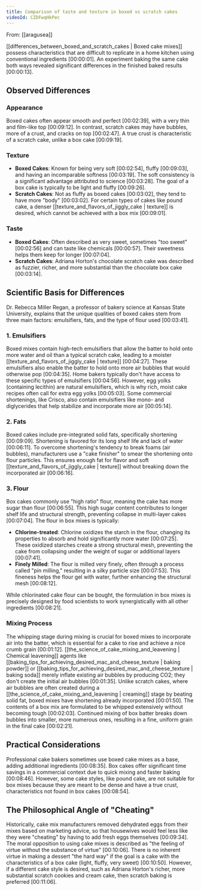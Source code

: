 ```yaml
---
title: Comparison of taste and texture in boxed vs scratch cakes
videoId: CZDFwqHkPec
---
```


From: [[aragusea]] <br/> 

[[differences_between_boxed_and_scratch_cakes | Boxed cake mixes]] possess characteristics that are difficult to replicate in a home kitchen using conventional ingredients <a class="yt-timestamp" data-t="00:00:01">[00:00:01]</a>. An experiment baking the same cake both ways revealed significant differences in the finished baked results <a class="yt-timestamp" data-t="00:00:13">[00:00:13]</a>.

## Observed Differences

### Appearance
Boxed cakes often appear smooth and perfect <a class="yt-timestamp" data-t="00:02:39">[00:02:39]</a>, with a very thin and film-like top <a class="yt-timestamp" data-t="00:09:12">[00:09:12]</a>. In contrast, scratch cakes may have bubbles, more of a crust, and cracks on top <a class="yt-timestamp" data-t="00:02:47">[00:02:47]</a>. A true crust is characteristic of a scratch cake, unlike a box cake <a class="yt-timestamp" data-t="00:09:19">[00:09:19]</a>.

### Texture
*   **Boxed Cakes**: Known for being very soft <a class="yt-timestamp" data-t="00:02:54">[00:02:54]</a>, fluffy <a class="yt-timestamp" data-t="00:09:03">[00:09:03]</a>, and having an incomparable softness <a class="yt-timestamp" data-t="00:03:19">[00:03:19]</a>. The soft consistency is a significant advantage attributed to science <a class="yt-timestamp" data-t="00:03:28">[00:03:28]</a>. The goal of a box cake is typically to be light and fluffy <a class="yt-timestamp" data-t="00:09:26">[00:09:26]</a>.
*   **Scratch Cakes**: Not as fluffy as boxed cakes <a class="yt-timestamp" data-t="00:03:02">[00:03:02]</a>, they tend to have more "body" <a class="yt-timestamp" data-t="00:03:02">[00:03:02]</a>. For certain types of cakes like pound cake, a denser [[texture_and_flavors_of_jiggly_cake | texture]] is desired, which cannot be achieved with a box mix <a class="yt-timestamp" data-t="00:09:01">[00:09:01]</a>.

### Taste
*   **Boxed Cakes**: Often described as very sweet, sometimes "too sweet" <a class="yt-timestamp" data-t="00:02:56">[00:02:56]</a> and can taste like chemicals <a class="yt-timestamp" data-t="00:00:57">[00:00:57]</a>. Their sweetness helps them keep for longer <a class="yt-timestamp" data-t="00:07:04">[00:07:04]</a>.
*   **Scratch Cakes**: Adriana Horton's chocolate scratch cake was described as fuzzier, richer, and more substantial than the chocolate box cake <a class="yt-timestamp" data-t="00:03:14">[00:03:14]</a>.

## Scientific Basis for Differences

Dr. Rebecca Miller Regan, a professor of bakery science at Kansas State University, explains that the unique qualities of boxed cakes stem from three main factors: emulsifiers, fats, and the type of flour used <a class="yt-timestamp" data-t="00:03:41">[00:03:41]</a>.

### 1. Emulsifiers
Boxed mixes contain high-tech emulsifiers that allow the batter to hold onto more water and oil than a typical scratch cake, leading to a moister [[texture_and_flavors_of_jiggly_cake | texture]] <a class="yt-timestamp" data-t="00:04:27">[00:04:27]</a>. These emulsifiers also enable the batter to hold onto more air bubbles that would otherwise pop <a class="yt-timestamp" data-t="00:04:35">[00:04:35]</a>. Home bakers typically don't have access to these specific types of emulsifiers <a class="yt-timestamp" data-t="00:04:56">[00:04:56]</a>. However, egg yolks (containing lecithin) are natural emulsifiers, which is why rich, moist cake recipes often call for extra egg yolks <a class="yt-timestamp" data-t="00:05:03">[00:05:03]</a>. Some commercial shortenings, like Crisco, also contain emulsifiers like mono- and diglycerides that help stabilize and incorporate more air <a class="yt-timestamp" data-t="00:05:14">[00:05:14]</a>.

### 2. Fats
Boxed cakes include pre-integrated solid fats, specifically shortening <a class="yt-timestamp" data-t="00:09:09">[00:09:09]</a>. Shortening is favored for its long shelf life and lack of water <a class="yt-timestamp" data-t="00:06:11">[00:06:11]</a>. To overcome shortening's tendency to break foams (air bubbles), manufacturers use a "cake finisher" to smear the shortening onto flour particles. This ensures enough fat for flavor and soft [[texture_and_flavors_of_jiggly_cake | texture]] without breaking down the incorporated air <a class="yt-timestamp" data-t="00:06:16">[00:06:16]</a>.

### 3. Flour
Box cakes commonly use "high ratio" flour, meaning the cake has more sugar than flour <a class="yt-timestamp" data-t="00:06:55">[00:06:55]</a>. This high sugar content contributes to longer shelf life and structural strength, preventing collapse in multi-layer cakes <a class="yt-timestamp" data-t="00:07:04">[00:07:04]</a>.
The flour in box mixes is typically:
*   **Chlorine-treated**: Chlorine oxidizes the starch in the flour, changing its properties to absorb and hold significantly more water <a class="yt-timestamp" data-t="00:07:25">[00:07:25]</a>. These oxidized starches create a strong structural mesh, preventing the cake from collapsing under the weight of sugar or additional layers <a class="yt-timestamp" data-t="00:07:41">[00:07:41]</a>.
*   **Finely Milled**: The flour is milled very finely, often through a process called "pin milling," resulting in a silky particle size <a class="yt-timestamp" data-t="00:07:53">[00:07:53]</a>. This fineness helps the flour gel with water, further enhancing the structural mesh <a class="yt-timestamp" data-t="00:08:12">[00:08:12]</a>.

While chlorinated cake flour can be bought, the formulation in box mixes is precisely designed by food scientists to work synergistically with all other ingredients <a class="yt-timestamp" data-t="00:08:21">[00:08:21]</a>.

### Mixing Process
The whipping stage during mixing is crucial for boxed mixes to incorporate air into the batter, which is essential for a cake to rise and achieve a nice crumb grain <a class="yt-timestamp" data-t="00:01:12">[00:01:12]</a>. [[the_science_of_cake_mixing_and_leavening | Chemical leavening]] agents like [[baking_tips_for_achieving_desired_mac_and_cheese_texture | baking powder]] or [[baking_tips_for_achieving_desired_mac_and_cheese_texture | baking soda]] merely inflate existing air bubbles by producing CO2; they don't create the initial air bubbles <a class="yt-timestamp" data-t="00:01:35">[00:01:35]</a>.
Unlike scratch cakes, where air bubbles are often created during a [[the_science_of_cake_mixing_and_leavening | creaming]] stage by beating solid fat, boxed mixes have shortening already incorporated <a class="yt-timestamp" data-t="00:01:50">[00:01:50]</a>. The contents of a box mix are formulated to be whipped extensively without becoming tough <a class="yt-timestamp" data-t="00:02:03">[00:02:03]</a>. Continued mixing of box batter breaks down bubbles into smaller, more numerous ones, resulting in a fine, uniform grain in the final cake <a class="yt-timestamp" data-t="00:02:21">[00:02:21]</a>.

## Practical Considerations
Professional cake bakers sometimes use boxed cake mixes as a base, adding additional ingredients <a class="yt-timestamp" data-t="00:08:35">[00:08:35]</a>. Box cakes offer significant time savings in a commercial context due to quick mixing and faster baking <a class="yt-timestamp" data-t="00:08:46">[00:08:46]</a>. However, some cake styles, like pound cake, are not suitable for box mixes because they are meant to be dense and have a true crust, characteristics not found in box cakes <a class="yt-timestamp" data-t="00:08:54">[00:08:54]</a>.

## The Philosophical Angle of "Cheating"
Historically, cake mix manufacturers removed dehydrated eggs from their mixes based on marketing advice, so that housewives would feel less like they were "cheating" by having to add fresh eggs themselves <a class="yt-timestamp" data-t="00:09:34">[00:09:34]</a>. The moral opposition to using cake mixes is described as "the feeling of virtue without the substance of virtue" <a class="yt-timestamp" data-t="00:10:06">[00:10:06]</a>. There is no inherent virtue in making a dessert "the hard way" if the goal is a cake with the characteristics of a box cake (light, fluffy, very sweet) <a class="yt-timestamp" data-t="00:10:50">[00:10:50]</a>. However, if a different cake style is desired, such as Adriana Horton's richer, more substantial scratch cookies and cream cake, then scratch baking is preferred <a class="yt-timestamp" data-t="00:11:06">[00:11:06]</a>.